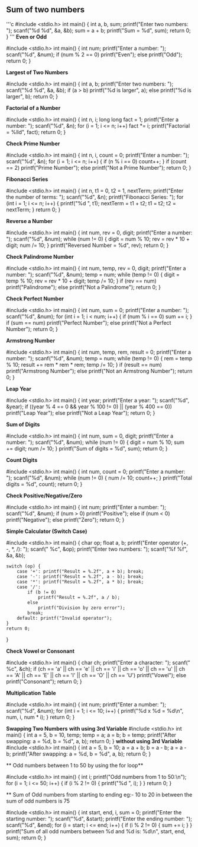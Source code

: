 ## Sum of two numbers 
'''c
#include <stdio.h>
int main() {
    int a, b, sum;
    printf("Enter two numbers: ");
    scanf("%d %d", &a, &b);
    sum = a + b;
    printf("Sum = %d", sum);
    return 0;
}
'''
**Even or Odd**

#include <stdio.h>
int main() {
    int num;
    printf("Enter a number: ");
    scanf("%d", &num);
    if (num % 2 == 0)
        printf("Even");
    else
        printf("Odd");
    return 0;
}

**Largest of Two Numbers**

#include <stdio.h>
int main() {
    int a, b;
    printf("Enter two numbers: ");
    scanf("%d %d", &a, &b);
    if (a > b)
        printf("%d is larger", a);
    else
        printf("%d is larger", b);
    return 0;
}

**Factorial of a Number**

#include <stdio.h>
int main() {
    int n, i;
    long long fact = 1;
    printf("Enter a number: ");
    scanf("%d", &n);
    for (i = 1; i <= n; i++)
        fact *= i;
    printf("Factorial = %lld", fact);
    return 0;
}

**Check Prime Number**

#include <stdio.h>
int main() {
    int n, i, count = 0;
    printf("Enter a number: ");
    scanf("%d", &n);
    for (i = 1; i <= n; i++) {
        if (n % i == 0)
            count++;
    }
    if (count == 2)
        printf("Prime Number");
    else
        printf("Not a Prime Number");
    return 0;
}

**Fibonacci Series**

#include <stdio.h>
int main() {
    int n, t1 = 0, t2 = 1, nextTerm;
    printf("Enter the number of terms: ");
    scanf("%d", &n);
    printf("Fibonacci Series: ");
    for (int i = 1; i <= n; i++) {
        printf("%d ", t1);
        nextTerm = t1 + t2;
        t1 = t2;
        t2 = nextTerm;
    }
    return 0;
}

**Reverse a Number**

#include <stdio.h>
int main() {
    int num, rev = 0, digit;
    printf("Enter a number: ");
    scanf("%d", &num);
    while (num != 0) {
        digit = num % 10;
        rev = rev * 10 + digit;
        num /= 10;
    }
    printf("Reversed Number = %d", rev);
    return 0;
}

**Check Palindrome Number**

#include <stdio.h>
int main() {
    int num, temp, rev = 0, digit;
    printf("Enter a number: ");
    scanf("%d", &num);
    temp = num;
    while (temp != 0) {
        digit = temp % 10;
        rev = rev * 10 + digit;
        temp /= 10;
    }
    if (rev == num)
        printf("Palindrome");
    else
        printf("Not a Palindrome");
    return 0;
}

**Check Perfect Number**

#include <stdio.h>
int main() {
    int num, sum = 0;
    printf("Enter a number: ");
    scanf("%d", &num);
    for (int i = 1; i < num; i++) {
        if (num % i == 0)
            sum += i;
    }
    if (sum == num)
        printf("Perfect Number");
    else
        printf("Not a Perfect Number");
    return 0;
}

**Armstrong Number**

#include <stdio.h>
int main() {
    int num, temp, rem, result = 0;
    printf("Enter a number: ");
    scanf("%d", &num);
    temp = num;
    while (temp != 0) {
        rem = temp % 10;
        result += rem * rem * rem;
        temp /= 10;
    }
    if (result == num)
        printf("Armstrong Number");
    else
        printf("Not an Armstrong Number");
    return 0;
}

**Leap Year**

#include <stdio.h>
int main() {
    int year;
    printf("Enter a year: ");
    scanf("%d", &year);
    if ((year % 4 == 0 && year % 100 != 0) || (year % 400 == 0))
        printf("Leap Year");
    else
        printf("Not a Leap Year");
    return 0;
}


**Sum of Digits**

#include <stdio.h>
int main() {
    int num, sum = 0, digit;
    printf("Enter a number: ");
    scanf("%d", &num);
    while (num != 0) {
        digit = num % 10;
        sum += digit;
        num /= 10;
    }
    printf("Sum of digits = %d", sum);
    return 0;
}

**Count Digits**

#include <stdio.h>
int main() {
    int num, count = 0;
    printf("Enter a number: ");
    scanf("%d", &num);
    while (num != 0) {
        num /= 10;
        count++;
    }
    printf("Total digits = %d", count);
    return 0;
}

**Check Positive/Negative/Zero**

#include <stdio.h>
int main() {
    int num;
    printf("Enter a number: ");
    scanf("%d", &num);
    if (num > 0)
        printf("Positive");
    else if (num < 0)
        printf("Negative");
    else
        printf("Zero");
    return 0;
}

**Simple Calculator (Switch Case)**

#include <stdio.h>
int main() {
    char op;
    float a, b;
    printf("Enter operator (+, -, *, /): ");
    scanf(" %c", &op);
    printf("Enter two numbers: ");
    scanf("%f %f", &a, &b);

    switch (op) {
        case '+': printf("Result = %.2f", a + b); break;
        case '-': printf("Result = %.2f", a - b); break;
        case '*': printf("Result = %.2f", a * b); break;
        case '/': 
            if (b != 0)
                printf("Result = %.2f", a / b);
            else
                printf("Division by zero error");
            break;
        default: printf("Invalid operator");
    }
    return 0;
}

**Check Vowel or Consonant**

#include <stdio.h>
int main() {
    char ch;
    printf("Enter a character: ");
    scanf(" %c", &ch);
    if (ch == 'a' || ch == 'e' || ch == 'i' || ch == 'o' || ch == 'u' ||
        ch == 'A' || ch == 'E' || ch == 'I' || ch == 'O' || ch == 'U')
        printf("Vowel");
    else
        printf("Consonant");
    return 0;
}

**Multiplication Table**

#include <stdio.h>
int main() {
    int num;
    printf("Enter a number: ");
    scanf("%d", &num);
    for (int i = 1; i <= 10; i++) {
        printf("%d x %d = %d\n", num, i, num * i);
    }
    return 0;
}

**Swapping Two Numbers**
**with using 3rd Variable**
#include <stdio.h>
int main() {
    int a = 5, b = 10, temp;
    temp = a;
    a = b;
    b = temp;
    printf("After swapping: a = %d, b = %d", a, b);
    return 0;
}
**without using 3rd Variable**
#include <stdio.h>
int main() {
    int a = 5, b = 10;
    a = a + b;
    b = a - b;
    a = a - b;
    printf("After swapping: a = %d, b = %d", a, b);
    return 0;
}

** Odd numbers between 1 to 50 by using the for loop**
    
#include <stdio.h>
int main() {
    int i;
    printf("Odd numbers from 1 to 50:\n");
    for (i = 1; i <= 50; i++) {
        if (i % 2 != 0) {
            printf("%d ", i);
        }
    }
    return 0;
}

** Sum of Odd numbers from starting to ending eg:- 10 to 20 in between the sum of odd numbers is 75

#include <stdio.h>
int main() {
    int start, end, i, sum = 0;
    printf("Enter the starting number: ");
    scanf("%d", &start);
    printf("Enter the ending number: ");
    scanf("%d", &end);
    for (i = start; i <= end; i++) {
        if (i % 2 != 0) { 
            sum += i;
        } 
    }
    printf("Sum of all odd numbers between %d and %d is: %d\n", start, end, sum);
    return 0;
}
